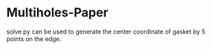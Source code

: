 # Multiholes-Paper

solve.py can be used to generate the center coordinate of gasket by 5 points on the edge.
